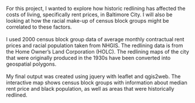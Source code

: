 For this project, I wanted to explore how historic redlining has affected the costs of living, specifically rent prices, in Baltimore City. I will also be looking at how the racial make-up of census block groups might be correlated to these factors. <br><br>
I used 2000 census block group data of average monthly contractual rent prices and racial population taken from NHGIS. The redlining data is from the Home Owner’s Land Corporation (HOLC). The redlining maps of the city that were originally produced in the 1930s have been converted into geospatial polygons. <br><br> 
My final output was created using jquery with leaflet and qgis2web. The interactive map shows census block groups with information about median rent price and black population, as well as areas that were historically redlined. 
